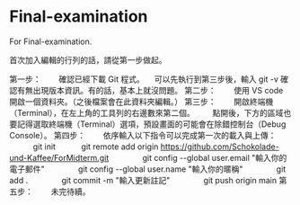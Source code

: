 # Final-examination
For Final-examination.

首次加入編輯的行列的話，請從第一步做起。

第一步：
　　確認已經下載 Git 程式。
  　可以先執行到第三步後，輸入 git -v 確認有無出現版本資訊。有的話，基本上就沒問題。
第二步：
　　使用 VS code 開啟一個資料夾。（之後檔案會在此資料夾編輯。）
第三步：
　　開啟終端機（Terminal），在左上角的工具列的右邊數來第二個。
　　點開後，下方的區域也要記得選取終端機（Terminal）選項，預設畫面的可能會在除錯控制台（Debug Console）。
第四步：
　　依序輸入以下指令可以完成第一次的載入與上傳：
  　　　git init
  　　　git remote add origin https://github.com/Schokolade-und-Kaffee/ForMidterm.git
　　　　git config --global user.email "輸入你的電子郵件"
　　　　git config --global user.name "輸入你的暱稱"
　　　　git add .
　　　　git commit -m "輸入更新註記"
　　　　git push origin main
第五步：
　　未完待續。

